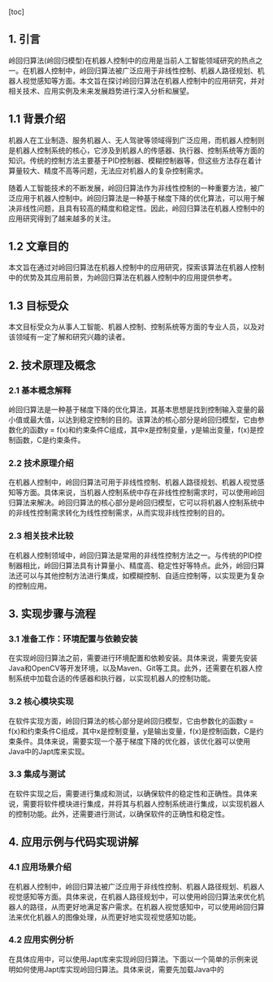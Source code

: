 
[toc]                    
                
                
## 1. 引言

岭回归算法(岭回归模型)在机器人控制中的应用是当前人工智能领域研究的热点之一。在机器人控制中，岭回归算法被广泛应用于非线性控制、机器人路径规划、机器人视觉感知等方面。本文旨在探讨岭回归算法在机器人控制中的应用研究，并对相关技术、应用实例及未来发展趋势进行深入分析和展望。

## 1.1 背景介绍

机器人在工业制造、服务机器人、无人驾驶等领域得到广泛应用，而机器人控制则是机器人控制系统的核心，它涉及到机器人的传感器、执行器、控制系统等方面的知识。传统的控制方法主要基于PID控制器、模糊控制器等，但这些方法存在着计算量较大、精度不高等问题，无法应对机器人的复杂控制需求。

随着人工智能技术的不断发展，岭回归算法作为非线性控制的一种重要方法，被广泛应用于机器人控制中。岭回归算法是一种基于梯度下降的优化算法，可以用于解决非线性问题，且具有较高的精度和稳定性。因此，岭回归算法在机器人控制中的应用研究得到了越来越多的关注。

## 1.2 文章目的

本文旨在通过对岭回归算法在机器人控制中的应用研究，探索该算法在机器人控制中的优势及其应用前景，为岭回归算法在机器人控制中的应用提供参考。

## 1.3 目标受众

本文目标受众为从事人工智能、机器人控制、控制系统等方面的专业人员，以及对该领域有一定了解和研究兴趣的读者。

## 2. 技术原理及概念

### 2.1 基本概念解释

岭回归算法是一种基于梯度下降的优化算法，其基本思想是找到控制输入变量的最小值或最大值，以达到稳定控制的目的。该算法的核心部分是岭回归模型，它由参数化的函数y = f(x)和约束条件C组成，其中x是控制变量，y是输出变量，f(x)是控制函数，C是约束条件。

### 2.2 技术原理介绍

在机器人控制中，岭回归算法可用于非线性控制、机器人路径规划、机器人视觉感知等方面。具体来说，当机器人控制系统中存在非线性控制需求时，可以使用岭回归算法来解决。岭回归算法的核心部分是岭回归模型，它可以将机器人控制系统中的非线性控制需求转化为线性控制需求，从而实现非线性控制的目的。

### 2.3 相关技术比较

在机器人控制领域中，岭回归算法是常用的非线性控制方法之一。与传统的PID控制器相比，岭回归算法具有计算量小、精度高、稳定性好等特点。此外，岭回归算法还可以与其他控制方法进行集成，如模糊控制、自适应控制等，以实现更为复杂的控制应用。

## 3. 实现步骤与流程

### 3.1 准备工作：环境配置与依赖安装

在实现岭回归算法之前，需要进行环境配置和依赖安装。具体来说，需要先安装Java和OpenCV等开发环境，以及Maven、Git等工具。此外，还需要在机器人控制系统中加载合适的传感器和执行器，以实现机器人的控制功能。

### 3.2 核心模块实现

在软件实现方面，岭回归算法的核心部分是岭回归模型，它由参数化的函数y = f(x)和约束条件C组成，其中x是控制变量，y是输出变量，f(x)是控制函数，C是约束条件。具体来说，需要实现一个基于梯度下降的优化器，该优化器可以使用Java中的Japt库来实现。

### 3.3 集成与测试

在软件实现之后，需要进行集成和测试，以确保软件的稳定性和正确性。具体来说，需要将软件模块进行集成，并将其与机器人控制系统进行集成，以实现机器人的控制功能。此外，还需要进行测试，以确保软件的正确性和稳定性。

## 4. 应用示例与代码实现讲解

### 4.1 应用场景介绍

在机器人控制中，岭回归算法被广泛应用于非线性控制、机器人路径规划、机器人视觉感知等方面。具体来说，在机器人路径规划中，可以使用岭回归算法来优化机器人的路径，从而更好地满足客户需求。在机器人视觉感知中，可以使用岭回归算法来优化机器人的图像处理，从而更好地实现视觉感知功能。

### 4.2 应用实例分析

在具体应用中，可以使用Japt库来实现岭回归算法。下面以一个简单的示例来说明如何使用Japt库实现岭回归算法。具体来说，需要先加载Java中的

